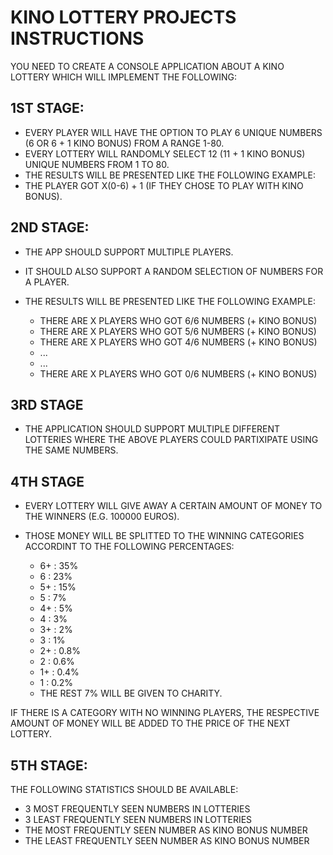 # KINO LOTTERY PROJECTS INSTRUCTIONS

YOU NEED TO CREATE A CONSOLE APPLICATION ABOUT A KINO LOTTERY WHICH WILL IMPLEMENT THE FOLLOWING:

## 1ST STAGE:

- EVERY PLAYER WILL HAVE THE OPTION TO PLAY 6 UNIQUE NUMBERS (6 OR 6 + 1 KINO BONUS) FROM A RANGE 1-80.
- EVERY LOTTERY WILL RANDOMLY SELECT 12 (11 + 1 KINO BONUS) UNIQUE NUMBERS FROM 1 TO 80. 
- THE RESULTS WILL BE PRESENTED LIKE THE FOLLOWING EXAMPLE:
- THE PLAYER GOT X(0-6) + 1 (IF THEY CHOSE TO PLAY WITH KINO BONUS).


## 2ND STAGE:

- THE APP SHOULD SUPPORT MULTIPLE PLAYERS. 
- IT SHOULD ALSO SUPPORT A RANDOM SELECTION OF NUMBERS FOR A PLAYER.
- THE RESULTS WILL BE PRESENTED LIKE THE FOLLOWING EXAMPLE:


  - THERE ARE X PLAYERS WHO GOT 6/6 NUMBERS (+ KINO BONUS)
  - THERE ARE X PLAYERS WHO GOT 5/6 NUMBERS (+ KINO BONUS)
  - THERE ARE X PLAYERS WHO GOT 4/6 NUMBERS (+ KINO BONUS)
  - ...
  - ...
  - THERE ARE X PLAYERS WHO GOT 0/6 NUMBERS (+ KINO BONUS)


## 3RD STAGE

- THE APPLICATION SHOULD SUPPORT MULTIPLE DIFFERENT LOTTERIES WHERE THE ABOVE PLAYERS COULD PARTIXIPATE USING THE SAME NUMBERS.


## 4TH STAGE

- EVERY LOTTERY WILL GIVE AWAY A CERTAIN AMOUNT OF MONEY TO THE WINNERS (E.G. 100000 EUROS).
- THOSE MONEY WILL BE SPLITTED TO THE WINNING CATEGORIES ACCORDINT TO THE FOLLOWING PERCENTAGES:


  - 6+ : 35%
  - 6  : 23%
  - 5+ : 15%
  - 5  : 7%
  - 4+ : 5%
  - 4  : 3%
  - 3+ : 2%
  - 3  : 1%
  - 2+ : 0.8%
  - 2  : 0.6%
  - 1+ : 0.4%
  - 1  : 0.2%
  - THE REST 7% WILL BE GIVEN TO CHARITY.

IF THERE IS A CATEGORY WITH NO WINNING PLAYERS, THE RESPECTIVE AMOUNT OF MONEY WILL BE ADDED TO THE PRICE OF THE NEXT LOTTERY.

## 5TH STAGE:

THE FOLLOWING STATISTICS SHOULD BE AVAILABLE:
- 3 MOST FREQUENTLY SEEN NUMBERS IN LOTTERIES
- 3 LEAST FREQUENTLY SEEN NUMBERS IN LOTTERIES
- THE MOST FREQUENTLY SEEN NUMBER AS KINO BONUS NUMBER
- THE LEAST FREQUENTLY SEEN NUMBER AS KINO BONUS NUMBER
